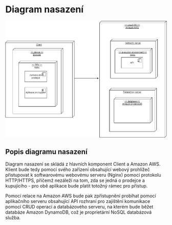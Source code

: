 # Diagram nasazení

![Deployment diagram](/resources/diagrams/deployment.png)

## Popis diagramu nasazení
Diagram nasazení se skládá z hlavních komponent Client a Amazon AWS. Klient bude tedy pomocí svého zařízení obsahující webový prohlížeč přistupovat k softwarovému webovému serveru (Nginx) pomocí protokolu HTTP/HTTPS, přičemž nezáleží na tom, zda se jedná o prodejce a kupujícího - pro obě aplikace bude platit totožný rámec pro přístup.

Pomocí relace na Amazon AWS bude pak zpřístupnění probíhat pomocí aplikačního serveru obsahující API rozhraní pro zajištění komunikace pomocí CRUD operací a databázového serveru, na kterém bude běžet databáze Amazon DynamoDB, což je proprietární NoSQL databázová služba.